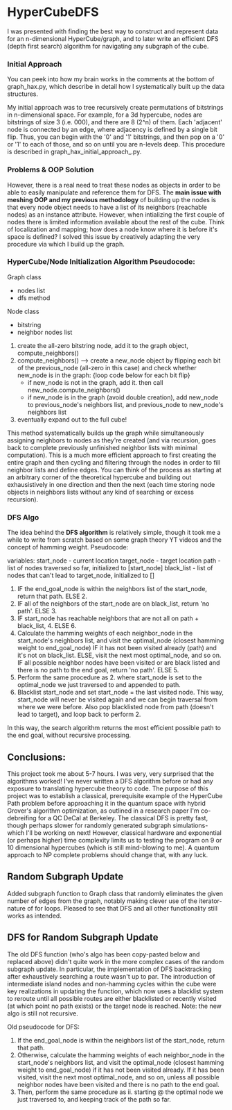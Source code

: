 # HyperCubeDFS

I was presented with finding the best way to construct and represent data for an n-dimensional HyperCube/graph, and to later write an efficient DFS (depth first search) algorithm for navigating any subgraph of the cube. 

### Initial Approach
You can peek into how my brain works in the comments at the bottom of graph_hax.py, which describe in detail how I systematically built up the data structures.

My initial approach was to tree recursively create permutations of bitstrings in n-dimensional space. For example, for a 3d hypercube, nodes are bitstrings of size 3 (i.e. 000), and there are 8 (2^n) of them. Each 'adjacent' node is connected by an edge, where adjacency is defined by a single bit flip. Thus, you can begin with the '0' and '1' bitstrings, and then pop on a '0' or '1' to each of those, and so on until you are n-levels deep. This procedure is described in graph_hax_initial_approach_.py.

### Problems & OOP Solution

However, there is a real need to treat these nodes as objects in order to be able to easily manipulate and reference them for DFS. The **main issue with meshing OOP and my previous methodology** of building up the nodes is that every node object needs to have a list of its neighbors (reachable nodes) as an instance attribute. However, when intializing the first couple of nodes there is limited information available about the rest of the cube. Think of localization and mapping; how does a node know where it is before it's space is defined? I solved this issue by creatively adapting the very procedure via which I build up the graph. 

### HyperCube/Node Initialization Algorithm Pseudocode:

Graph class
- nodes list
- dfs method

Node class
- bitstring
- neighbor nodes list

1. create the all-zero bitstring node, add it to the graph object, compute_neighbors()
2. compute_neighbors() --> create a new_node object by flipping each bit of the previous_node (all-zero in this case) and check whether new_node is in the graph: {loop code below for each bit flip}
    * if new_node is not in the graph, add it. then call new_node.compute_neighbors()
    * if new_node is in the graph (avoid double creation), add new_node to previous_node's neighbors list, and previous_node to new_node's neighbors list 
3. eventually expand out to the full cube!

This method systematically builds up the graph while simultaneously assigning neighbors to nodes as they're created (and via recursion, goes back to complete previously unfinished neighbor lists with minimal computation). This is a much more efficient approach to first creating the entire graph and then cycling and filtering through the nodes in order to fill neighbor lists and define edges. You can think of the process as starting at an arbitrary corner of the theoretical hypercube and building out exhausistively in one direction and then the next (each time storing node objects in neighbors lists without any kind of searching or excess recursion).

### DFS Algo

The idea behind the **DFS algorithm** is relatively simple, though it took me a while to write from scratch based on some graph theory YT videos and the concept of hamming weight. Pseudocode:

variables:
start_node - current location
target_node - target location
path - list of nodes traversed so far, initialized to [start_node]
black_list - list of nodes that can't lead to target_node, initialized to []

1. IF the end_goal_node is within the neighbors list of the start_node, return that path. ELSE 2.
2. IF all of the neighbors of the start_node are on black_list, return 'no path'. ELSE 3.
3. IF start_node has reachable neighbors that are not all on path + black_list, 4. ELSE 6.
4. Calculate the hamming weights of each neighbor_node in the start_node's neighbors list, and visit the optimal_node (closest hamming weight to end_goal_node) IF it has not been visited already (path) and it's not on black_list. ELSE, visit the next most optimal_node, and so on. IF all possible neighbor nodes have been visited or are black listed and there is no path to the end goal, return 'no path'. ELSE 5.
5. Perform the same procedure as 2. where start_node is set to the optimal_node we just traversed to and appended to path. 
6. Blacklist start_node and set start_node = the last visited node. This way, start_node will never be visited again and we can begin traversal from where we were before. Also pop blacklisted node from path (doesn't lead to target), and loop back to perform 2. 

In this way, the search algorithm returns the most efficient possible path to the end goal, without recursive processing. 

## Conclusions:
This project took me about 5-7 hours. I was very, very surprised that the algorithms worked! I've never written a DFS algorithm before or had any exposure to translating hypercube theory to code. The purpose of this project was to establish a classical, prerequisite example of the HyperCube Path problem before approaching it in the quantum space with hybrid Grover's algorithm optimization, as outlined in a research paper I'm co-debreifing for a QC DeCal at Berkeley. The classical DFS is pretty fast, though perhaps slower for randomly generated subgraph simulations- which I'll be working on next! However, classical hardware and exponential (or perhaps higher) time complexity limits us to testing the program on 9 or 10 dimensional hypercubes (which is still mind-blowing to me). A quantum approach to NP complete problems should change that, with any luck.

## Random Subgraph Update
Added subgraph function to Graph class that randomly eliminates the given number of edges from the graph, notably making clever use of the iterator-nature of for loops. Pleased to see that DFS and all other functionality still works as intended.

## DFS for Random Subgraph Update
The old DFS function (who's algo has been copy-pasted below and replaced above) didn't quite work in the more complex cases of the random subgraph update. In particular, the implementation of DFS backtracking after exhaustively searching a route wasn't up to par. The introduction of intermediate island nodes and non-hamming cycles within the cube were key realizations in updating the function, which now uses a blacklist system to reroute until all possible routes are either blacklisted or recently visited (at which point no path exists) or the target node is reached. Note: the new algo is still not recursive.

Old pseudocode for DFS:
1. If the end_goal_node is within the neighbors list of the start_node, return that path. 
2. Otherwise, calculate the hamming weights of each neighbor_node in the start_node's neighbors list, and visit the optimal_node (closest hamming weight to end_goal_node) if it has not been visited already. If it has been visited, visit the next most optimal_node, and so on, unless all possible neighbor nodes have been visited and there is no path to the end goal. 
3. Then, perform the same procedure as ii. starting @ the optimal node we just traversed to, and keeping track of the path so far. 

